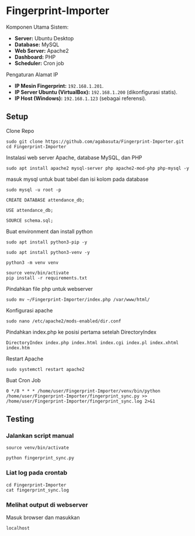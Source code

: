 # Fingerprint-Importer

Komponen Utama Sistem:

- **Server:** Ubuntu Desktop
- **Database:** MySQL
- **Web Server:** Apache2
- **Dashboard:** PHP
- **Scheduler:** Cron job

Pengaturan Alamat IP

- **IP Mesin Fingerprint:** `192.168.1.201`.
- **IP Server Ubuntu (VirtualBox):** `192.168.1.200` (dikonfigurasi statis).
- **IP Host (Windows):** `192.168.1.123` (sebagai referensi).

## Setup 

Clone Repo
```
sudo git clone https://github.com/agabasuta/Fingerprint-Importer.git
cd Fingerprint-Importer
```
Instalasi web server Apache, database MySQL, dan PHP
```
sudo apt install apache2 mysql-server php apache2-mod-php php-mysql -y
```

masuk mysql untuk buat tabel dan isi kolom pada database
```
sudo mysql -u root -p
```
```
CREATE DATABASE attendance_db;
```
```
USE attendance_db;

SOURCE schema.sql;
```

Buat environment dan install python

```
sudo apt install python3-pip -y
```
```
sudo apt install python3-venv -y
```
```
python3 -m venv venv

source venv/bin/activate
pip install -r requirements.txt
```
Pindahkan file php untuk webserver
```
sudo mv ~/Fingerprint-Importer/index.php /var/www/html/
```

Konfigurasi apache
```
sudo nano /etc/apache2/mods-enabled/dir.conf

```
Pindahkan index.php ke posisi pertama setelah DirectoryIndex
```
DirectoryIndex index.php index.html index.cgi index.pl index.xhtml index.htm
```

Restart Apache
```
sudo systemctl restart apache2
```
Buat Cron Job
```
0 */8 * * * /home/user/Fingerprint-Importer/venv/bin/python /home/user/Fingerprint-Importer/fingerprint_sync.py >> /home/user/Fingerprint-Importer/fingerprint_sync.log 2>&1
```

## Testing

### Jalankan script manual
```
source venv/bin/activate
```
```
python fingerprint_sync.py
```

### Liat log pada crontab
```
cd Fingerprint-Importer
cat fingerprint_sync.log
```

### Melihat output di webserver
Masuk browser dan masukkan
```
localhost
```
